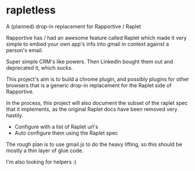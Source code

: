 rapletless
==========

A (planned) drop-in replacement for Rapportive / Raplet

Rapportive has / had an awesome feature called Raplet which made it very simple to 
embed your own app's info into gmail in context against a person's email.

Super simple CRM's like powers. Then LinkedIn bought them out and deprecated it, which sucks.

This project's aim is to build a chrome plugin, and possibly plugins for other browsers
that is a generic drop-in replacement for the Raplet side of Rapportive.

In the process, this project will also document the subset of the raplet spec that it
implements, as the original Raplet docs have been removed very hastily.

* Configure with a list of Raplet url's
* Auto configure them using the Raplet spec

The rough plan is to use gmail.js to do the heavy lifting, so this should be mostly
a thin layer of glue code.

I'm also looking for helpers :)

